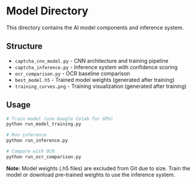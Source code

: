 # Model Directory

This directory contains the AI model components and inference system.

## Structure
- `captcha_cnn_model.py` - CNN architecture and training pipeline
- `captcha_inference.py` - Inference system with confidence scoring
- `ocr_comparison.py` - OCR baseline comparison
- `best_model.h5` - Trained model weights (generated after training)
- `training_curves.png` - Training visualization (generated after training)

## Usage
```bash
# Train model (use Google Colab for GPU)
python run_model_training.py

# Run inference
python run_inference.py

# Compare with OCR
python run_ocr_comparison.py
```

**Note:** Model weights (.h5 files) are excluded from Git due to size. Train the model or download pre-trained weights to use the inference system.

